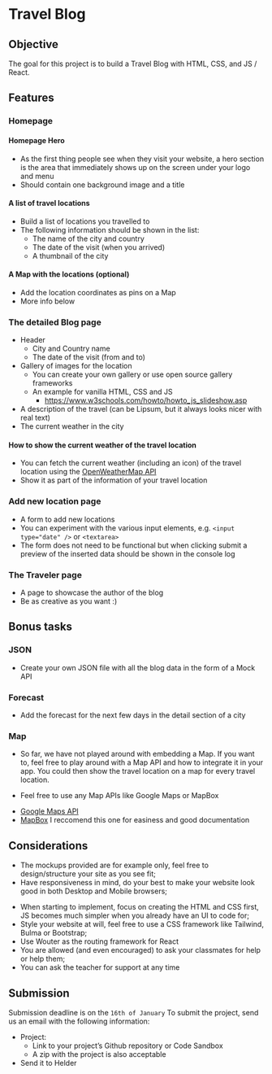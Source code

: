 # Travel Blog

## Objective
The goal for this project is to build a Travel Blog with HTML, CSS, and JS / React.

## Features
### Homepage
#### Homepage Hero
- As the first thing people see when they visit your website, a hero section is the area that immediately shows up on the screen under your logo and menu
- Should contain one background image and a title
#### A list of travel locations
- Build a list of locations you travelled to
- The following information should be shown in the list:
	- The name of the city and country
	- The date of the visit (when you arrived)
	- A thumbnail of the city
#### A Map with the locations (optional)
- Add the location coordinates as pins on a Map
- More info below


### The detailed Blog page
- Header
	- City and Country name
	- The date of the visit (from and to)
- Gallery of images for the location
	- You can create your own gallery or use open source gallery frameworks
	- An example for vanilla HTML, CSS and JS
		- https://www.w3schools.com/howto/howto_js_slideshow.asp
- A description of the travel (can be Lipsum, but it always looks nicer with real text)
- The current weather in the city 
#### How to show the current weather of the travel location
* You can fetch the current weather (including an icon) of the travel location using the [OpenWeatherMap API](https://openweathermap.org/api)
* Show it as part of the information of your travel location

### Add new location page
- A form to add new locations
- You can experiment with the various input elements, e.g. `<input type="date" />` or `<textarea>`
- The form does not need to be functional but when clicking submit a preview of the inserted data should be shown in the console log

### The Traveler page
- A page to showcase the author of the blog
- Be as creative as you want :)

## Bonus tasks
### JSON
* Create your own JSON file with all the blog data in the form of a Mock API

### Forecast
* Add the forecast for the next few days in the detail section of a city

### Map
- So far, we have not played around with embedding a Map. If you want to, feel free to play around with a Map API and how to integrate it in your app. You could then show the travel location on a map for every travel location.
* Feel free to use any Map APIs like Google Maps or MapBox
- [Google Maps API](https://developers.google.com/maps/documentation/javascript/overview)
- [MapBox](https://www.mapbox.com) I reccomend this one for easiness and good documentation

## Considerations
* The mockups provided are for example only, feel free to design/structure your site as you see fit;
* Have responsiveness in mind, do your best to make your website look good in both Desktop and Mobile browsers;
- When starting to implement, focus on creating the HTML and CSS first, JS becomes much simpler when you already have an UI to code for;
- Style your website at will, feel free to use a CSS framework like Tailwind, Bulma or Bootstrap;
- Use Wouter as the routing framework for React
- You are allowed (and even encouraged) to ask your classmates for help or help them;
- You can ask the teacher for support at any time

## Submission
Submission deadline is on the `16th of January`
To submit the project, send us an email with the following information:
- Project:
	* Link to your project’s Github repository or Code Sandbox
	* A zip with the project is also acceptable
- Send it to Helder